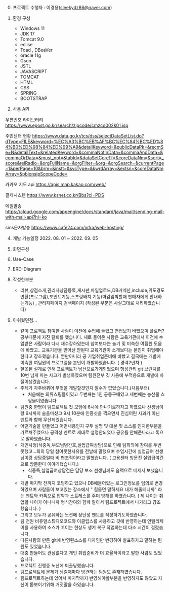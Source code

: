 0. 프로젝트 수행자 : 이경용(sleekydz86@naver.com)

1. 환경 구성
   + Windows 11
   + JDK 17
   + Tomcat 9.0
   + eclise
   + Toad , DBeaVer 
   + oracle 11g
   + Gson
   + JSTL
   + JAVASCRIPT
   + TOMCAT
   + HTML
   + CSS 
   + SPRING
   + BOOTSTRAP
   
2. 사용 API

  우편번호 라이브러리
   https://www.epost.go.kr/search/zipcode/cmzcd002k01.jsp
   
   주민센터 현황
   https://www.data.go.kr/tcs/dss/selectDataSetList.do?dType=FILE&keyword=%EC%A3%BC%EB%AF%BC%EC%84%BC%ED%84%B0%ED%98%84%ED%99%A9&detailKeyword=&publicDataPk=&recmSe=N&detailText=&relatedKeyword=&commaNotInData=&commaAndData=&commaOrData=&must_not=&tabId=&dataSetCoreTf=&coreDataNm=&sort=_score&relRadio=&orgFullName=&orgFilter=&org=&orgSearch=&currentPage=1&perPage=10&brm=&instt=&svcType=&kwrdArray=&extsn=&coreDataNmArray=&pblonsipScopeCode=
   
   카카오 지도 api
   https://apis.map.kakao.com/web/
   
   결제시스템
   https://www.ksnet.co.kr/Bbs?ci=PDS
   
   
   메일발송
   https://cloud.google.com/appengine/docs/standard/java/mail/sending-mail-with-mail-api?hl=ko
   
   
   sms문자발송
   https://www.cafe24.com/infra/web-hosting/
   

4. 개발 기능일정  2022. 08. 01 ~ 2022. 09. 05
  
5. 화면구성

6. Use-Case

7. ERD-Diagram

8. 작성한부분
   + 리뷰,상점소개,관리자상품등록,게시판,파일업로드,DB커넥션,include,위도경도변환(프로그램),포인트기능,스프링배치 기능(마감임박할때 판매자에게 안내하는기능)
       , 관리자페이지,검색페이지 (작성된 부분은 사실그대로 처리하였습니다)

9. 아쉬웠던점...
   +  같이 프로젝트 참여한 사람이 이전에 수업에 들었고 면접보기 바빴으며 플로터? 공부때문에 자진 탈퇴를 했습니다.
      새로 들어온 사람은 교육기관에서 이전에 수업받은 사람이라 다시 재수강하였는데 참여보다는 놀기 및 미숙한 여팀원 도움에 바빴고.. 교육기관을 믿어선 안된다 
      교육기관이 소개보다는 본인이 취업해야한다고 강조했습니다. 뿐만아니라 공 기업취업준비에 바빴고 결국에는 개발에 미숙한 여팀원의 프로그램을
      본인이 개발하였습니다. ( 경력2년차 )
   +  잘못된 설계로 인해 프로젝트가 남산으로가게되었으며 형성관리 git 브런치를 10번 넘게 파는 사고가 발생하였으며 팀원전부 깃 사용에 부적응으로 개발에 차질이생겼습니다.
   +  주제가 자주바뀌어 무엇을 개발할것인지 알수가 없었습니다.(처음부터)
        -  처음에는 의류쇼핑몰이였고 두번째는 1인 공동구매였고 세번째는 농산물 쇼핑몰이였습니다.
   +  팀원중 한명이 팀프로젝트 첫 모임에 6시에 만나기로하자고 하였으나 선생님이랑 9시까지 술을마셨고 9시 10분에 인증샷을 찍으면서 진심어린 사과가 아닌 멘트와 함께 무산되었습니다.
   +  어떤기술을 만들었고 어떤내용인지 구두 설명 및 대본 및 소스를 인지한부분을 가르쳐주었으나 공격성 멘트로 제대로 설명안되었다 공유를 안해준다라고 톡으로 말하였습니다.
   +  개인사정(식중독,부모님병간호,실업급여상담)으로 인해 팀회의에 참여를 두번 못했고...회의 당일 참여못한사유를 전날에 말했으며 
      수업시간에 실업급여 선생님이랑 상담중일때 비 협조적이라고 말했습니다. ( 고용센터 방문전 실업급여건으로 방문한다 이야기했습니다.)
        - 식중독,실업급여상담건은 담당 보조 선생님께도 슬랙으로 메세지 보냈습니다.
   +  개발 마지막 전까지 코딩하고 있으나 DB에들어있는 로그인정보를 임의로 변경하였으며 사람들이 보고있는 장소에서 " 힘들면 말하세요 내가 해줄테니까" 라는 멘트와 카톡으로
      압박과 스트레스를 주며 방해를 하였습니다.
       ( 제 나이는 취업할 나이가 아니니까 형식참여와 함께 알아서 팀프로젝트에서 나가라고 강조했습니다. )
   +  그리고 모두가 공유하는 노션에 장난성 멘트를 작성하기도하였습니다.
   +  팀 전원 비쥬얼스튜디오코드와 이클립스를 사용하고 깃에 반영하는데 인텔리제이를 사용하여 소스가 꼬이는 현상도 생겨 복구 작업하는데 다소 시간이 걸렸습니다.
   +  다른사람의 만든 git에 반영된소스를 디자인만 변경하여 발표하자고 말하는 팀원도 있었습니다.
   +  대충 만들어도 관심없다고 개인 취업준비가 더 효율적이라고 말한 사람도 있었습니다.
   +  프로젝트 진행중 노션에 퇴출당했습니다.
   +  팀프로젝트에 문제가 생길때마다 방관하는 팀원도 존재하였습니다.
   +  팀프로젝트하는데 있어서 마지막까지 반영해야할부분을 반영하지도 않았고 자신이 돋보이기위해 거짓말을 하였습니다.
